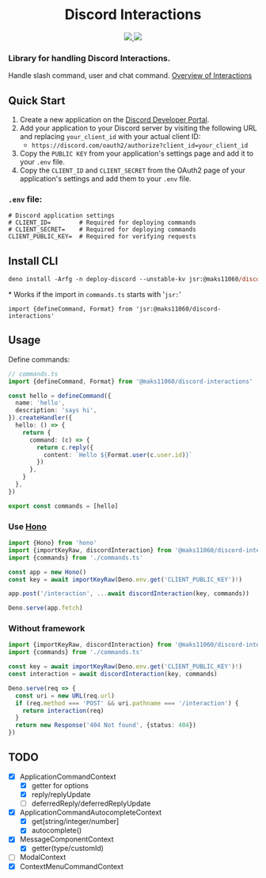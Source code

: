 <h1 align="center">Discord Interactions</h1>
<div align="center">
  <a href="https://jsr.io/@maks11060/discord-interactions">
    <img src="https://jsr.io/badges/@maks11060/discord-interactions">
  </a>
  <a href="https://github.com/MAKS11060/discord-interactions/actions/workflows/ci.yml">
    <img src="https://github.com/MAKS11060/discord-interactions/actions/workflows/ci.yml/badge.svg">
  </a>
</div>


### Library for handling **Discord Interactions**.
Handle slash command, user and chat command. [Overview of Interactions](https://discord.com/developers/docs/interactions/overview)

## Quick Start

1. Create a new application on the [Discord Developer Portal](https://discord.com/developers/applications).
2. Add your application to your Discord server by visiting the following URL and replacing `your_client_id` with your actual client ID:
   - `https://discord.com/oauth2/authorize?client_id=your_client_id`
3. Copy the `PUBLIC KEY` from your application's settings page and add it to your `.env` file.
4. Copy the `CLIENT_ID` and `CLIENT_SECRET` from the OAuth2 page of your application's settings and add them to your `.env` file.

### `.env` file:
```
# Discord application settings
# CLIENT_ID=        # Required for deploying commands
# CLIENT_SECRET=    # Required for deploying commands
CLIENT_PUBLIC_KEY=  # Required for verifying requests
```

## Install CLI
```ps
deno install -Arfg -n deploy-discord --unstable-kv jsr:@maks11060/discord-interactions/cli
```
\* Works if the import in `commands.ts` starts with '`jsr:`'

`import {defineCommand, Format} from 'jsr:@maks11060/discord-interactions'`

## Usage

Define commands:
```ts
// commands.ts
import {defineCommand, Format} from '@maks11060/discord-interactions'

const hello = defineCommand({
  name: 'hello',
  description: 'says hi',
}).createHandler({
  hello: () => {
    return {
      command: (c) => {
        return c.reply({
          content: `Hello ${Format.user(c.user.id)}`
        })
      },
    }
  },
})

export const commands = [hello]
```

### Use [Hono](https://hono.dev)

```ts
import {Hono} from 'hono'
import {importKeyRaw, discordInteraction} from '@maks11060/discord-interactions/hono'
import {commands} from './commands.ts'

const app = new Hono()
const key = await importKeyRaw(Deno.env.get('CLIENT_PUBLIC_KEY')!)

app.post('/interaction', ...await discordInteraction(key, commands))

Deno.serve(app.fetch)
```

### Without framework
```ts
import {importKeyRaw, discordInteraction} from '@maks11060/discord-interactions'
import {commands} from './commands.ts'

const key = await importKeyRaw(Deno.env.get('CLIENT_PUBLIC_KEY')!)
const interaction = await discordInteraction(key, commands)

Deno.serve(req => {
  const uri = new URL(req.url)
  if (req.method === 'POST' && uri.pathname === '/interaction') {
    return interaction(req)
  }
  return new Response('404 Not found', {status: 404})
})
```

## TODO
  - [x] ApplicationCommandContext
    - [x] getter for options
    - [x] reply/replyUpdate
    - [ ] deferredReply/deferredReplyUpdate
  - [x] ApplicationCommandAutocompleteContext
    - [x] get[string/integer/number]
    - [x] autocomplete()
  - [x] MessageComponentContext
    - [x] getter(type/customId)
  - [ ] ModalContext
  - [x] ContextMenuCommandContext
